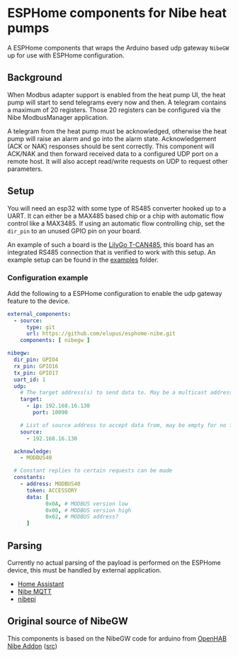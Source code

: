 # ESPHome components for Nibe heat pumps

A ESPHome components that wraps the Arduino based udp gateway `NibeGW` up for use with ESPHome configuration.

## Background

When Modbus adapter support is enabled from the heat pump UI, the heat pump will start to send telegrams every now and then. A telegram contains a maximum of 20 registers. Those 20 registers can be configured via the Nibe ModbusManager application.

A telegram from the heat pump must be acknowledged, otherwise the heat pump will raise an alarm and go into the alarm state. Acknowledgement (ACK or NAK) responses should be sent correctly. This component will ACK/NAK and then forward received data to a configured UDP port on a remote host. It will also accept read/write requests on UDP to request other parameters.

## Setup

You will need an esp32 with some type of RS485 converter hooked up to a UART. It can either be a MAX485 based chip or a chip with automatic flow control like a MAX3485. If using an automatic flow controlling chip, set the `dir_pin` to an unused GPIO pin on your board.

An example of such a board is the [LilyGo T-CAN485](https://github.com/Xinyuan-LilyGO/T-CAN485), this board has an integrated RS485 connection that is verified to work with this setup. An example setup can be found in the [examples](./examples) folder.


### Configuration example

Add the following to a ESPHome configuration to enable the udp gateway feature to the device.

```yaml
external_components:
  - source: 
      type: git
      url: https://github.com/elupus/esphome-nibe.git
    components: [ nibegw ]

nibegw:
  dir_pin: GPIO4
  rx_pin: GPIO16
  tx_pin: GPIO17
  uart_id: 1
  udp:
    # The target address(s) to send data to. May be a multicast address.
    target:
      - ip: 192.168.16.130
        port: 10090

    # List of source address to accept data from, may be empty for no filter
    source:
      - 192.168.16.130

  acknowledge:
    - MODBUS40

  # Constant replies to certain requests can be made
  constants:
    - address: MODBUS40
      token: ACCESSORY
      data: [
            0x0A, # MODBUS version low
            0x00, # MODBUS version high
            0x02, # MODBUS address?
      ]
```

## Parsing

Currently no actual parsing of the payload is performed on the ESPHome device, this must be handled by external application.

* [Home Assistant](https://www.home-assistant.io/integrations/nibe_heatpump)
* [Nibe MQTT](https://github.com/yozik04/nibe-mqtt)
* [nibepi](https://github.com/anerdins/nibepi)

## Original source of NibeGW

This components is based on the NibeGW code for arduino from [OpenHAB Nibe Addon](https://www.openhab.org/addons/bindings/nibeheatpump/#prerequisites) ([src](https://github.com/openhab/openhab-addons/tree/main/bundles/org.openhab.binding.nibeheatpump/contrib/NibeGW/Arduino/NibeGW))
